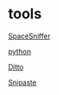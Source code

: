 # tools

[SpaceSniffer](http://www.uderzo.it/main_products/space_sniffer/download.html)

[python](https://www.python.org/)

[Ditto](https://ditto-cp.sourceforge.io/)

[Snipaste](https://www.snipaste.com/)
